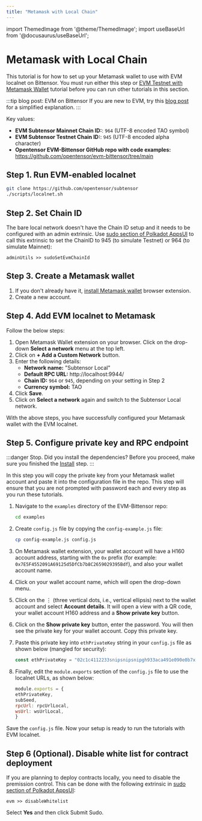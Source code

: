 ```yaml
---
title: "Metamask with Local Chain"
---
```


import ThemedImage from '@theme/ThemedImage';
import useBaseUrl from '@docusaurus/useBaseUrl';

# Metamask with Local Chain

This tutorial is for how to set up your Metamask wallet to use with EVM localnet on Bittensor. You must run either this step or [EVM Testnet with Metamask Wallet](./evm-testnet-with-metamask-wallet.md) tutorial before you can run other tutorials in this section. 

:::tip blog post: EVM on Bittensor
If you are new to EVM, try this [blog post](https://blog.bittensor.com/evm-on-bittensor-draft-6f323e69aff7) for a simplified explanation.
:::

Key values:
- **EVM Subtensor Mainnet Chain ID:**: `964` (UTF-8 encoded TAO symbol) 
- **EVM Subtensor Testnet Chain ID:**: `945` (UTF-8 encoded alpha character)
- **Opentensor EVM-Bittensor GitHub repo with code examples:** https://github.com/opentensor/evm-bittensor/tree/main

## Step 1. Run EVM-enabled localnet

```bash
git clone https://github.com/opentensor/subtensor
./scripts/localnet.sh
```

## Step 2. Set Chain ID

The bare local network doesn't have the Chain ID setup and it needs to be configured with an admin extrinsic. Use [sudo section of Polkadot AppsUI](https://polkadot.js.org/apps/?rpc=ws%3A%2F%2F127.0.0.1%3A9944#/sudo) to call this extrinsic to set the ChainID to 945 (to simulate Testnet) or 964 (to simulate Mainnet):

```
adminUtils >> sudoSetEvmChainId
```

## Step 3. Create a Metamask wallet 

1. If you don't already have it, [install Metamask wallet](https://metamask.io/download/) browser extension.
2. Create a new account.

## Step 4. Add EVM localnet to Metamask

Follow the below steps:

1. Open Metamask Wallet extension on your browser. Click on the drop-down **Select a network** menu at the top left. 
2. Click on **+ Add a Custom Network** button. 
3. Enter the following details:
    - **Network name:** "Subtensor Local"
    - **Default RPC URL:** http://localhost:9944/
    - **Chain ID:** `964` or `945`, depending on your setting in Step 2
    - **Currency symbol:** TAO 
6. Click **Save**.
7. Click on **Select a network** again and switch to the Subtensor Local network.

With the above steps, you have successfully configured your Metamask wallet with the EVM localnet. 

## Step 5. Configure private key and RPC endpoint

:::danger Stop. Did you install the dependencies?
Before you proceed, make sure you finished the [Install](./install.md) step.
:::

In this step you will copy the private key from your Metamask wallet account and paste it into the configuration file in the repo. This step will ensure that you are not prompted with password each and every step as you run these tutorials. 


1. Navigate to the `examples` directory of the EVM-Bittensor repo:

    ```bash
    cd examples
    ```

2. Create `config.js` file by copying the `config-example.js` file:

    ```bash
    cp config-example.js config.js
    ```

3. On Metamask wallet extension, your wallet account will have a H160 account address, starting with the `0x` prefix (for example: `0x7E5F4552091A69125d5DfCb7b8C2659029395Bdf`), and also your wallet account name. 
4. Click on your wallet account name, which will open the drop-down menu. 
5. Click on the &#8942; (three vertical dots, i.e., vertical ellipsis) next to the wallet account and select **Account details**. It will open a view with a QR code, your wallet account H160 address and a **Show private key** button.
6. Click on the **Show private key** button, enter the password. You will then see the private key for your wallet account. Copy this private key.
7.  Paste this private key into `ethPrivateKey` string in your `config.js` file as shown below (mangled for security):

    ```javascript
    const ethPrivateKey = "02c1c4112233snipsnipsnipgh933aca491e090e0b7xxyy1b124b86d9382b01a8";
    ```

8.  Finally, edit the `module.exports` section of the `config.js` file to use the localnet URLs, as shown below:
    ```javascript
    module.exports = {
    ethPrivateKey,
    subSeed,
    rpcUrl: rpcUrlLocal,
    wsUrl: wsUrlLocal,
    }
    ```

Save the `config.js` file. Now your setup is ready to run the tutorials with EVM localnet. 

## Step 6 (Optional). Disable white list for contract deployment

If you are planning to deploy contracts locally, you need to disable the premission control. This can be done with the following extrinsic in [sudo section of Polkadot AppsUI](https://polkadot.js.org/apps/?rpc=ws%3A%2F%2F127.0.0.1%3A9944#/sudo):

```
evm >> disableWhitelist
```

Select **Yes** and then click Submit Sudo.
